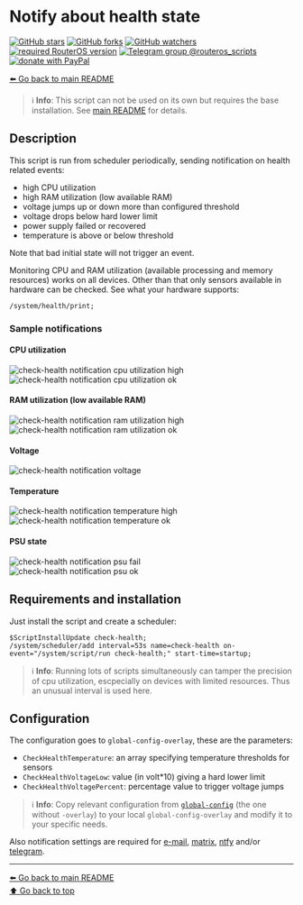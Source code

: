 Notify about health state
=========================

[![GitHub stars](https://img.shields.io/github/stars/eworm-de/routeros-scripts?logo=GitHub&style=flat&color=red)](https://github.com/eworm-de/routeros-scripts/stargazers)
[![GitHub forks](https://img.shields.io/github/forks/eworm-de/routeros-scripts?logo=GitHub&style=flat&color=green)](https://github.com/eworm-de/routeros-scripts/network)
[![GitHub watchers](https://img.shields.io/github/watchers/eworm-de/routeros-scripts?logo=GitHub&style=flat&color=blue)](https://github.com/eworm-de/routeros-scripts/watchers)
[![required RouterOS version](https://img.shields.io/badge/RouterOS-7.14-yellow?style=flat)](https://mikrotik.com/download/changelogs/)
[![Telegram group @routeros_scripts](https://img.shields.io/badge/Telegram-%40routeros__scripts-%2326A5E4?logo=telegram&style=flat)](https://t.me/routeros_scripts)
[![donate with PayPal](https://img.shields.io/badge/Like_it%3F-Donate!-orange?logo=githubsponsors&logoColor=orange&style=flat)](https://www.paypal.com/cgi-bin/webscr?cmd=_s-xclick&hosted_button_id=A4ZXBD6YS2W8J)

[⬅️ Go back to main README](../README.md)

> ℹ️ **Info**: This script can not be used on its own but requires the base
> installation. See [main README](../README.md) for details.

Description
-----------

This script is run from scheduler periodically, sending notification on
health related events:

* high CPU utilization
* high RAM utilization (low available RAM)
* voltage jumps up or down more than configured threshold
* voltage drops below hard lower limit
* power supply failed or recovered
* temperature is above or below threshold

Note that bad initial state will not trigger an event.

Monitoring CPU and RAM utilization (available processing and memory
resources) works on all devices. Other than that only sensors available
in hardware can be checked. See what your hardware supports:

    /system/health/print;

### Sample notifications

#### CPU utilization

![check-health notification cpu utilization high](check-health.d/notification-01-cpu-utilization-high.avif)  
![check-health notification cpu utilization ok](check-health.d/notification-02-cpu-utilization-ok.avif)

#### RAM utilization (low available RAM)

![check-health notification ram utilization high](check-health.d/notification-03-ram-utilization-high.avif)  
![check-health notification ram utilization ok](check-health.d/notification-04-ram-utilization-ok.avif)

#### Voltage

![check-health notification voltage](check-health.d/notification-05-voltage.avif)

#### Temperature

![check-health notification temperature high](check-health.d/notification-06-temperature-high.avif)  
![check-health notification temperature ok](check-health.d/notification-07-temperature-ok.avif)

#### PSU state

![check-health notification psu fail](check-health.d/notification-08-psu-fail.avif)  
![check-health notification psu ok](check-health.d/notification-09-psu-ok.avif)

Requirements and installation
-----------------------------

Just install the script and create a scheduler:

    $ScriptInstallUpdate check-health;
    /system/scheduler/add interval=53s name=check-health on-event="/system/script/run check-health;" start-time=startup;

> ℹ️ **Info**: Running lots of scripts simultaneously can tamper the
> precision of cpu utilization, escpecially on devices with limited
> resources. Thus an unusual interval is used here.

Configuration
-------------

The configuration goes to `global-config-overlay`, these are the parameters:

* `CheckHealthTemperature`: an array specifying temperature thresholds for sensors
* `CheckHealthVoltageLow`: value (in volt*10) giving a hard lower limit
* `CheckHealthVoltagePercent`: percentage value to trigger voltage jumps

> ℹ️ **Info**: Copy relevant configuration from
> [`global-config`](../global-config.rsc) (the one without `-overlay`) to
> your local `global-config-overlay` and modify it to your specific needs.

Also notification settings are required for
[e-mail](mod/notification-email.md),
[matrix](mod/notification-matrix.md),
[ntfy](mod/notification-ntfy.md) and/or
[telegram](mod/notification-telegram.md).

---
[⬅️ Go back to main README](../README.md)  
[⬆️ Go back to top](#top)
